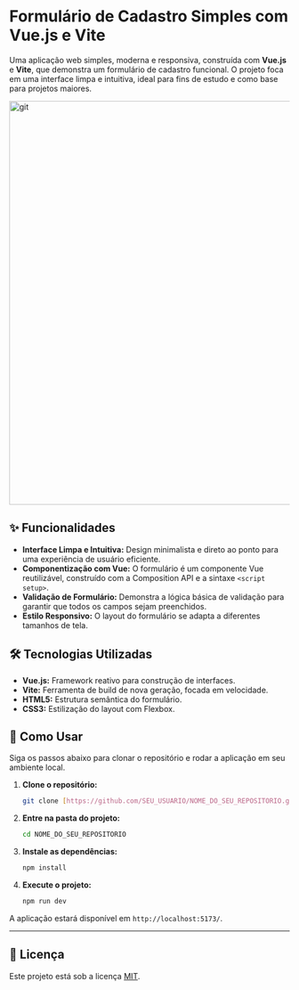 # Formulário de Cadastro Simples com Vue.js e Vite

Uma aplicação web simples, moderna e responsiva, construída com **Vue.js** e **Vite**, que demonstra um formulário de cadastro funcional. O projeto foca em uma interface limpa e intuitiva, ideal para fins de estudo e como base para projetos maiores.

<img width="700" height="725" alt="git" src="https://github.com/user-attachments/assets/266d8e7e-2a60-4d9a-8f10-e70d897f1833" />

## ✨ Funcionalidades

* **Interface Limpa e Intuitiva:** Design minimalista e direto ao ponto para uma experiência de usuário eficiente.
* **Componentização com Vue:** O formulário é um componente Vue reutilizável, construído com a Composition API e a sintaxe `<script setup>`.
* **Validação de Formulário:** Demonstra a lógica básica de validação para garantir que todos os campos sejam preenchidos.
* **Estilo Responsivo:** O layout do formulário se adapta a diferentes tamanhos de tela.

## 🛠️ Tecnologias Utilizadas

* **Vue.js:** Framework reativo para construção de interfaces.
* **Vite:** Ferramenta de build de nova geração, focada em velocidade.
* **HTML5:** Estrutura semântica do formulário.
* **CSS3:** Estilização do layout com Flexbox.

## 🚀 Como Usar

Siga os passos abaixo para clonar o repositório e rodar a aplicação em seu ambiente local.

1.  **Clone o repositório:**
    ```bash
    git clone [https://github.com/SEU_USUARIO/NOME_DO_SEU_REPOSITORIO.git](https://github.com/SEU_USUARIO/NOME_DO_SEU_REPOSITORIO.git)
    ```

2.  **Entre na pasta do projeto:**
    ```bash
    cd NOME_DO_SEU_REPOSITORIO
    ```

3.  **Instale as dependências:**
    ```bash
    npm install
    ```

4.  **Execute o projeto:**
    ```bash
    npm run dev
    ```

A aplicação estará disponível em `http://localhost:5173/`.

---

## 📄 Licença

Este projeto está sob a licença [MIT](https://opensource.org/licenses/MIT).
